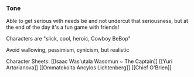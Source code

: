 ### Tone
Able to get serious with needs be and not undercut that seriousness, but at the end of the day it's a fun game with friends!

 Characters are "slick, cool, heroic, Cowboy BeBop"

Avoid wallowing, pessimism, cynicism, but realistic

Character Sheets:
[[Isaac Was'utala Wasomun ~ The Captain]]
[[Yuri Artorianova]]
[[Ommatokoita Ancylos Lichtenberg]]
[[Chief O'Brien]]